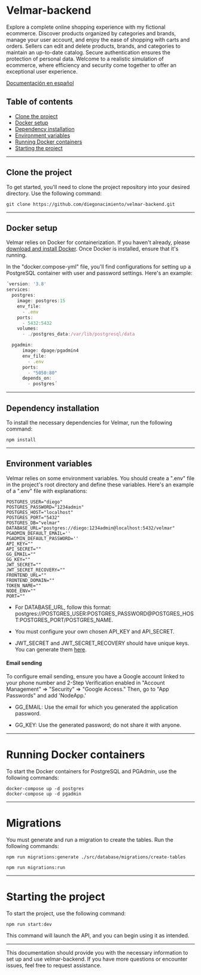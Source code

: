 # Velmar-backend
Explore a complete online shopping experience with my fictional ecommerce. Discover products organized by categories and brands, manage your user account, and enjoy the ease of shopping with carts and orders. Sellers can edit and delete products, brands, and categories to maintain an up-to-date catalog. Secure authentication ensures the protection of personal data. Welcome to a realistic simulation of ecommerce, where efficiency and security come together to offer an exceptional user experience.

[Documentación en español](README-es.md)

## Table of contents
- [Clone the project](#clone-the-project)
- [Docker setup](#docker-setup)
- [Dependency installation](#dependency-installation)
- [Environment variables](#environment-variables)
- [Running Docker containers](#Running-Docker-containers)
- [Starting the project](#Starting-the-project)

***

## Clone the project
To get started, you'll need to clone the project repository into your desired directory. Use the following command:

```git clone https://github.com/diegonacimiento/velmar-backend.git```

***

## Docker setup
Velmar relies on Docker for containerization. If you haven't already, please [download and install Docker](https://www.docker.com/products/docker-desktop/). Once Docker is installed, ensure that it's running.

In the "docker.compose-yml" file, you'll find configurations for setting up a PostgreSQL container with user and password settings. Here's an example:

```javascript
´version: '3.8'
services:
  postgres:
    image: postgres:15
    env_file:
      - .env
    ports:
      - 5432:5432
    volumes:
      - ./postgres_data:/var/lib/postgresql/data

  pgadmin:
      image: dpage/pgadmin4
      env_file:
        - .env
      ports:
        - "5050:80"
      depends_on:
        - postgres´
```

***

## Dependency installation
To install the necessary dependencies for Velmar, run the following command:

``` npm install ```

***

## Environment variables
Velmar relies on some environment variables. You should create a ".env" file in the project's root directory and define these variables. Here's an example of a ".env" file with explanations:
```
POSTGRES_USER="diego" 
POSTGRES_PASSWORD="1234admin"
POSTGRES_HOST="localhost"
POSTGRES_PORT="5432"
POSTGRES_DB="velmar"
DATABASE_URL="postgres://diego:1234admin@localhost:5432/velmar"
PGADMIN_DEFAULT_EMAIL=''
PGADMIN_DEFAULT_PASSWORD=''
API_KEY=""
API_SECRET=""
GG_EMAIL=""
GG_KEY=""
JWT_SECRET=""
JWT_SECRET_RECOVERY=""
FRONTEND_URL=""
FRONTEND_DOMAIN=""
TOKEN_NAME=""
NODE_ENV=""
PORT=""
```

- For DATABASE_URL, follow this format: postgres://POSTGRES_USER:POSTGRES_PASSWORD@POSTGRES_HOST:POSTGRES_PORT/POSTGRES_NAME.

- You must configure your own chosen API_KEY and API_SECRET.

- JWT_SECRET and JWT_SECRET_RECOVERY should have unique keys. You can generate them [here](https://keygen.io/#fakeLink/).

#### Email sending
To configure email sending, ensure you have a Google account linked to your phone number and 2-Step Verification enabled in "Account Management" ⇒ "Security" ⇒ "Google Access." Then, go to "App Passwords" and add 'NodeApp.'

- GG_EMAIL: Use the email for which you generated the application password.

- GG_KEY: Use the generated password; do not share it with anyone.

***

# Running Docker containers
To start the Docker containers for PostgreSQL and PGAdmin, use the following commands:

```
docker-compose up -d postgres
docker-compose up -d pgadmin
```

***

# Migrations
You must generate and run a migration to create the tables. Run the following commands:

```npm run migrations:generate ./src/database/migrations/create-tables```

```npm run migrations:run```
***

# Starting the project
To start the project, use the following command:

```npm run start:dev```

This command will launch the API, and you can begin using it as intended.

***

This documentation should provide you with the necessary information to set up and use velmar-backend. If you have more questions or encounter issues, feel free to request assistance.
